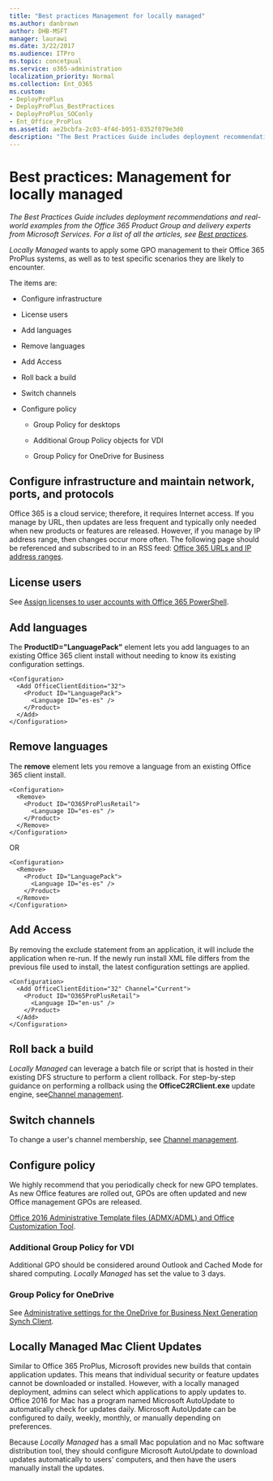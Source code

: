 ```yaml
---
title: "Best practices Management for locally managed"
ms.author: danbrown
author: DHB-MSFT
manager: laurawi
ms.date: 3/22/2017
ms.audience: ITPro
ms.topic: concetpual
ms.service: o365-administration
localization_priority: Normal
ms.collection: Ent_O365
ms.custom:
- DeployProPlus
- DeployProPlus_BestPractices
- DeployProPlus_SOConly
- Ent_Office_ProPlus
ms.assetid: ae2bcbfa-2c03-4f4d-b951-8352f079e3d0
description: "The Best Practices Guide includes deployment recommendations and real-world examples from the Office 365 Product Group and delivery experts from Microsoft Services. For a list of all the articles, see Best practices."
---
```


# Best practices: Management for locally managed

 *The Best Practices Guide includes deployment recommendations and real-world examples from the Office 365 Product Group and delivery experts from Microsoft Services. For a list of all the articles, see [Best practices](best-practices.md).* 
  
 *Locally Managed*  wants to apply some GPO management to their Office 365 ProPlus systems, as well as to test specific scenarios they are likely to encounter.
  
The items are:
  
- Configure infrastructure
    
- License users
    
- Add languages
    
- Remove languages
    
- Add Access
    
- Roll back a build
    
- Switch channels
    
- Configure policy
    
  - Group Policy for desktops
    
  - Additional Group Policy objects for VDI
    
  - Group Policy for OneDrive for Business
    
## Configure infrastructure and maintain network, ports, and protocols

Office 365 is a cloud service; therefore, it requires Internet access. If you manage by URL, then updates are less frequent and typically only needed when new products or features are released. However, if you manage by IP address range, then changes occur more often. The following page should be referenced and subscribed to in an RSS feed: [Office 365 URLs and IP address ranges](https://support.office.com/en-us/article/Office-365-URLs-and-IP-address-ranges-8548a211-3fe7-47cb-abb1-355ea5aa88a2?ui=en-US&amp;rs=en-US&amp;ad=US).
  
## License users

See [Assign licenses to user accounts with Office 365 PowerShell](https://technet.microsoft.com/en-us/library/dn771770.aspx).
  
## Add languages

The **ProductID="LanguagePack"** element lets you add languages to an existing Office 365 client install without needing to know its existing configuration settings.
  
```
<Configuration>
  <Add OfficeClientEdition="32">
    <Product ID="LanguagePack">
      <Language ID="es-es" />
    </Product>
  </Add>
</Configuration> 
```

## Remove languages

The **remove** element lets you remove a language from an existing Office 365 client install.
  
```
<Configuration>
  <Remove>
    <Product ID="O365ProPlusRetail">
      <Language ID="es-es" />
    </Product>
  </Remove>
</Configuration> 
```

OR
  
```
<Configuration>
  <Remove>
    <Product ID="LanguagePack">
      <Language ID="es-es" />
    </Product>
  </Remove>
</Configuration> 
```

## Add Access

By removing the exclude statement from an application, it will include the application when re-run. If the newly run install XML file differs from the previous file used to install, the latest configuration settings are applied.
  
```
<Configuration>
  <Add OfficeClientEdition="32" Channel="Current">
    <Product ID="O365ProPlusRetail">
      <Language ID="en-us" />
    </Product>
  </Add>
</Configuration> 
```

## Roll back a build

 *Locally Managed*  can leverage a batch file or script that is hosted in their existing DFS structure to perform a client rollback. For step-by-step guidance on performing a rollback using the **OfficeC2RClient.exe** update engine, see[Channel management](http://www.deployoffice.com/preferred-practices/).
  
## Switch channels

To change a user's channel membership, see [Channel management](http://www.deployoffice.com/preferred-practices/).
  
## Configure policy

We highly recommend that you periodically check for new GPO templates. As new Office features are rolled out, GPOs are often updated and new Office management GPOs are released.
  
[Office 2016 Administrative Template files (ADMX/ADML) and Office Customization Tool](https://www.microsoft.com/en-us/download/details.aspx?id=49030).
  
### Additional Group Policy for VDI

Additional GPO should be considered around Outlook and Cached Mode for shared computing.  *Locally Managed*  has set the value to 3 days.
  
### Group Policy for OneDrive

See [Administrative settings for the OneDrive for Business Next Generation Synch Client](https://support.office.com/en-us/article/Administrative-settings-for-the-new-OneDrive-sync-client-0ecb2cf5-8882-42b3-a6e9-be6bda30899c?ui=en-US&amp;rs=en-US&amp;ad=US).
  
## Locally Managed Mac Client Updates

Similar to Office 365 ProPlus, Microsoft provides new builds that contain application updates. This means that individual security or feature updates cannot be downloaded or installed. However, with a locally managed deployment, admins can select which applications to apply updates to. Office 2016 for Mac has a program named Microsoft AutoUpdate to automatically check for updates daily. Microsoft AutoUpdate can be configured to daily, weekly, monthly, or manually depending on preferences.
  
Because  *Locally Managed*  has a small Mac population and no Mac software distribution tool, they should configure Microsoft AutoUpdate to download updates automatically to users' computers, and then have the users manually install the updates.
  

